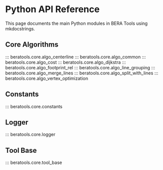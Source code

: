 # Python API Reference

This page documents the main Python modules in BERA Tools using mkdocstrings.

## Core Algorithms

::: beratools.core.algo_centerline
::: beratools.core.algo_common
::: beratools.core.algo_cost
::: beratools.core.algo_dijkstra
::: beratools.core.algo_footprint_rel
::: beratools.core.algo_line_grouping
::: beratools.core.algo_merge_lines
::: beratools.core.algo_split_with_lines
::: beratools.core.algo_vertex_optimization

## Constants

::: beratools.core.constants

## Logger

::: beratools.core.logger

## Tool Base

::: beratools.core.tool_base
